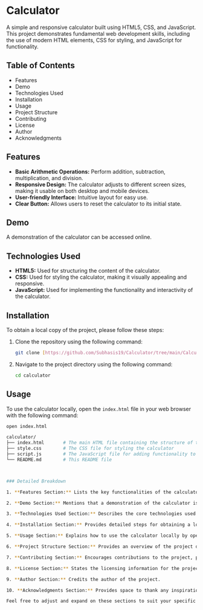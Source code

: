 # Calculator

A simple and responsive calculator built using HTML5, CSS, and JavaScript. This project demonstrates fundamental web development skills, including the use of modern HTML elements, CSS for styling, and JavaScript for functionality.

## Table of Contents

- Features
- Demo
- Technologies Used
- Installation
- Usage
- Project Structure
- Contributing
- License
- Author
- Acknowledgments

## Features

- **Basic Arithmetic Operations:** Perform addition, subtraction, multiplication, and division.
- **Responsive Design:** The calculator adjusts to different screen sizes, making it usable on both desktop and mobile devices.
- **User-friendly Interface:** Intuitive layout for easy use.
- **Clear Button:** Allows users to reset the calculator to its initial state.

## Demo

A demonstration of the calculator can be accessed online.

## Technologies Used

- **HTML5:** Used for structuring the content of the calculator.
- **CSS:** Used for styling the calculator, making it visually appealing and responsive.
- **JavaScript:** Used for implementing the functionality and interactivity of the calculator.

## Installation

To obtain a local copy of the project, please follow these steps:

1. Clone the repository using the following command:
    ```bash
    git clone [https://github.com/Subhasis19/Calculator/tree/main/Calculator/new]
    ```
2. Navigate to the project directory using the following command:
    ```bash
    cd calculator
    ```

## Usage

To use the calculator locally, open the `index.html` file in your web browser with the following command:

```bash
open index.html

calculator/
├── index.html       # The main HTML file containing the structure of the calculator
├── style.css        # The CSS file for styling the calculator
├── script.js        # The JavaScript file for adding functionality to the calculator
└── README.md        # This README file



### Detailed Breakdown

1. **Features Section:** Lists the key functionalities of the calculator, emphasizing its basic arithmetic operations, responsive design, user-friendly interface, and the presence of a clear button.

2. **Demo Section:** Mentions that a demonstration of the calculator is available online.

3. **Technologies Used Section:** Describes the core technologies used in the project, including HTML5 for structure, CSS for styling, and JavaScript for functionality.

4. **Installation Section:** Provides detailed steps for obtaining a local copy of the project, including commands to clone the repository and navigate to the project directory.

5. **Usage Section:** Explains how to use the calculator locally by opening the `index.html` file in a web browser.

6. **Project Structure Section:** Provides an overview of the project directory, explaining the purpose of each file.

7. **Contributing Section:** Encourages contributions to the project, providing guidelines for reporting issues or submitting pull requests.

8. **License Section:** States the licensing information for the project, referring to the LICENSE file for more details.

9. **Author Section:** Credits the author of the project.

10. **Acknowledgments Section:** Provides space to thank any inspirations, tutorials, collaborators, or supporters who helped with the project.

Feel free to adjust and expand on these sections to suit your specific project needs!

